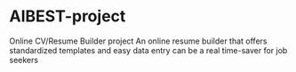 # AIBEST-project
Online CV/Resume Builder project An online resume builder that offers standardized templates and easy data entry can be a real time-saver for job seekers
